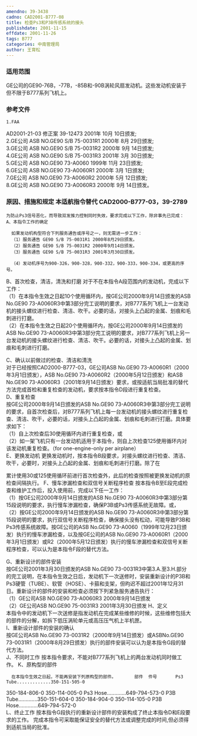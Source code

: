 ```yaml
---
amendno: 39-3438  
cadno: CAD2001-B777-08  
title: 检查Ps3和P3B传感系统的接头  
publishdate: 2001-11-15  
effdate: 2001-11-26  
tags: B777  
categories: 中南管理局  
author: 王育松  
---
```

  
### 适用范围  
GE公司的GE90-76B，-77B，-85B和-90B涡轮风扇发动机。这些发动机安装于但不限于B777系列飞机上。  
  
<!--more-->  
### 参考文件  
    1.FAA  
AD2001-21-03 修正案 39-12473 2001年 10月 10日颁发;  
    2.GE公司 ASB NO.GE90 S/B 75-0031R1 2000年 8月 29日颁发;  
    3.GE公司 ASB NO.GE90 S/B 75-0031R2 2000年 9月 14日颁发;  
    4.GE公司 ASB NO.GE90 S/B 75-0031R3 2001年 3月 30日颁发;  
    5.GE公司 ASB NO.GE90 73-A0060 1999年 11月 23日颁发;  
    6.GE公司 ASB NO.GE90 73-A0060R1 2000年 3月 1日颁发;  
    7.GE公司 ASB NO.GE90 73-A0060R2 2000年 5月 12日颁发;  
    8.GE公司 ASB NO.GE90 73-A0060R3 2000年 9月 14日颁发。  
  
### 原因、措施和规定 本适航指令替代 CAD2000-B777-03，39-2789  
    为防止Ps3信号恶化，而导致双发推力控制同时失效，要求完成以下工作，除非事先已完成： A、本指令工作的确定  
  
      如果发动机构型符合下列服务通告或序号之一，则无需进一步工作：  
      （1）服务通告 GE90 S/B 75-0031R1 2000年8月29日颁发。  
      （2）服务通告 GE90 S/B 75-0031R2 2000年9月14日颁发。  
      （3）服务通告 GE90 S/B 75-0031R3 2001年3月30日颁发。  
  
      （4）发动机序号为900-326，900-328，900-332，900-333，900-334，或更高的序号。  
B、首次检查，清洁，清洗和打磨       对于不在本指令A段范围内的发动机，完成以下工作：  
      （1）在本指令生效之日起10个使用循环内，按GE公司2000年9月14日颁发的ASB No.GE90 73-A0060R3中第3部分完工说明的要求，对B777系列飞机上一台发动机的接头螺纹进行检查、清洁、吹干。必要的话，对接头上凸起的金属、划痕和毛刺进行打磨。  
      （2）在本指令生效之日起20个使用循环内，按GE公司2000年9月14日颁发的ASB No.GE90 73-A0060R3中第3部分完工说明的要求，对B777系列飞机上另一台发动机的接头螺纹进行检查、清洁、吹干。必要的话，对接头上凸起的金属、划痕和毛刺进行打磨。  
  
C、确认以前做过的检查、清洁和清洗  
      对于已经按照CAD2000-B777-03，GE公司ASB No.GE90 73-A0060R1（2000年3月1日颁发），ASB No.GE90 73-A0060R2（2000年5月12日颁发）和ASB No.GE90 73-A0060R3（2001年9月14日颁发）要求，或按适航当局批准的替代方法完成首检和重复检查的发动机，要求按本指令D段进行重复检查。  
D、重复检查  
      按GE公司2000年9月14日颁发的ASB No.GE90 73-A0060R3中第3部分完工说明的要求，自首次检查后，对B777系列飞机上每一台发动机的接头螺纹进行重复检查、清洁、吹干，必要的话，对接头上凸起的金属、划痕和毛刺进行打磨。具体要求如下：  
      （1）自上次检查后30使用循环内进行重复检查，或  
      （2）如一架飞机只有一台发动机适用于本指令，则自上次检查125使用循环内对该发动机重复检查。（for one-engine-only per airplane）  
E、更换发动机       更换发动机时，按本指令B段要求，对接头螺纹进行检查、清洁、吹干，必要时，对接头上凸起的金属、划痕和毛刺进行打磨。除了在  
  
累计使用30或125使用循环前进行首次检查外，此后的检查按照被更换发动机的原检查间隔执行。 F、慢车渗漏检查和双信号关断程序检查       按本指令B至E段完成检查和维护工作后，投入使用前，完成以下任一工作：  
      （1）按GE公司2000年9月14日颁发的ASB No.GE90 73-A0060R3中第3部分第15段说明的要求，执行慢车渗漏检查，确保P3B或Ps3传感系统无故障。或，  
      （2）按GE公司2000年9月14日颁发的ASB No.GE90 73-A0060R3中第3部分第15段说明的要求，执行双信号关断程序检查，确保接头没有松动，可能导致P3B和Ps3传感系统故障。按GE公司的ASB No.GE90 73-A0060（1999年12月23日颁发）执行的慢车渗漏检查，以及按GE公司的ASB No.GE90 73-A0060R1（2000年3月1日颁发）或R2（2000年5月12日颁发）执行的慢车渗漏检查和双信号关断程序检查，可以认为是本指令F段的替代方法。  
  
G、重新设计的部件安装  
      按GE公司2001年3月30日颁发的ASB No.GE90 73-0031R3中第3.A.至3.H.部分的完工说明，在本指令生效之日后，发动机下一次送修时，安装重新设计的P3B和Ps3硬管（TUBE）、软管（HOSE）、卡箍和支架，但昀迟不超过2001年12月31日。重新设计的部件的安装和检查必须按下列紧急服务通告执行：  
      （1）GE公司ASB NO.GE90 73-A0060R3 2000年9月14日颁发  
      （2）GE公司ASB NO.GE90 75-0031R3 2001年3月30日颁发 H、定义  
      本指令中的发动机下一次送修是指发动机在完成某些维修的时候，这些维修包括大的部件的分解，如拆下低压涡轮单元或高压压气机上半机匣。  
I、重新设计部件的安装的确认  
      按GE公司ASB No.GE90 73-0031R2（2000年9月14日颁发）或ASBNo.GE90 73-0031R1（2000年8月29日颁发）执行的部件安装可以认为是本指令G段的替代方法。  
J、不同时工作       按本指令要求，不能对B777系列飞机上的两台发动机同时做工作。 K、原构型的部件  
  
      在本指令生效之日起，不能再安装下列原构型的部件。       部件  件号       Ps3 Tube.............350-151-505-0  
350-184-806-0 350-114-005-0       Ps3 Hose.............649-794-573-0       P3B Tube.............350-151-604-0 350-184-904-0 350-114-105-0       P3B Hose.............649-794-572-0  
L、终止工作       按本指令G段执行的重新设计部件的安装构成了终止本指令D和E段要求的工作。     完成本指令可采取能保证安全的替代方法或调整完成的时间,但必须得到适航当局的批准。  
